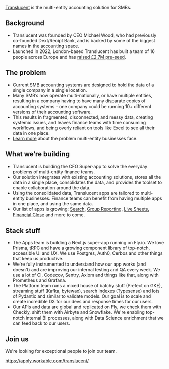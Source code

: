 [Translucent](https://www.translucent.app/) is the multi-entity accounting solution for SMBs.

## Background
- Translucent was founded by CEO Michael Wood, who had previously co-founded Dext/Recipt Bank, and is backed by some of the biggest names in the accounting space. 
- Launched in 2022, London-based Translucent has built a team of 16 people across Europe and has [raised £2.7M pre-seed](https://www.translucent.io/blog/pre-seed).

## The problem
- Current SMB accounting systems are designed to hold the data of a single company in a single location. 
- Many SMB’s now operate multi-nationally, or have multiple entities, resulting in a company having to have many disparate copies of accounting systems - one company could be running 10+ different versions of their accounting software. 
- This results in fragmented, disconnected, and messy data, creating systemic issues, and leaves finance teams with time consuming workflows, and being overly reliant on tools like Excel to see all their data in one place.
- [Learn more](https://www.translucent.io/blog/The-Xero-Netsuite-Gap) about the problem multi-entity businesses face. 

## What we’re building
- Translucent is building the CFO Super-app to solve the everyday problems of multi-entity finance teams.
- Our solution integrates with existing accounting solutions, stores all the data in a single place, consolidates the data, and provides the toolset to enable collaboration around the data.
- Using the consolidated data, Translucent apps are tailored to multi-entity businesses. Finance teams can benefit from having multiple apps in one place, and using the same data. 
- Our list of apps is growing: [Search](https://www.translucent.io/search), [Group Reporting](https://www.translucent.io/group-reporting), [Live Sheets](https://www.translucent.io/live-sheets), [Financial Close](https://www.translucent.io/financial-close) and more to come.

## Stack stuff
- The Apps team is building a Next.js super-app running on Fly.io. We love Prisma, tRPC and have a growing component library of top-notch, accessible UI and UX. We use Postgres, Auth0, Cerbos and other things that keep us productive.
- We're fully instrumented to understand how our app works (and doesn't) and are improving our internal testing and QA every week. We use a lot of CI, Codecov, Sentry, Axiom and things like that, along with Prometheus and Grafana.
- The Platform team runs a mixed house of batchy stuff (Prefect on GKE), streaming stuff (Kafka, bytewax), search indexes (Typesense) and lots of Pydantic and similar to validate models. Our goal is to scale and create incredible DX for our devs and response times for our users.
- Our APIs and data are global and replicated on Fly, we check them with Checkly, shift them with Airbyte and Snowflake. We're enabling top-notch internal BI processes, along with Data Science enrichment that we can feed back to our users.

## Join us
We're looking for exceptional people to join our team.

https://apply.workable.com/translucent/
